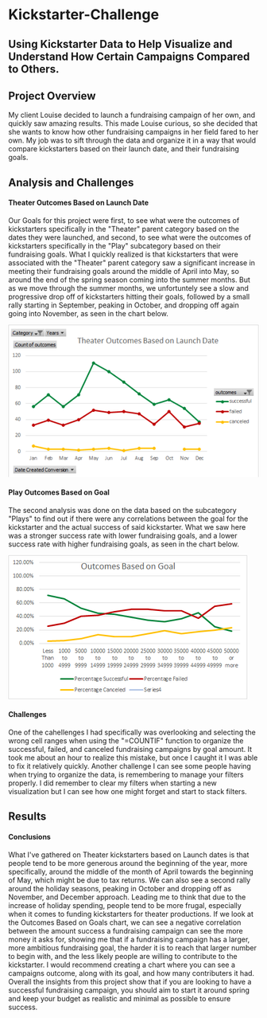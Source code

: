 # Kickstarter-Challenge
## Using Kickstarter Data to Help Visualize and Understand How Certain Campaigns Compared to Others.

## Project Overview

   My client Louise decided to launch a fundraising campaign of her own, and quickly saw amazing results. This made Louise curious, so she decided that she wants to know how other fundraising campaigns in her field fared to her own. My job was to sift through the data and organize it in a way that would compare kickstarters based on their launch date, and their fundraising goals.   

## Analysis and Challenges
#### Theater Outcomes Based on Launch Date
   Our Goals for this project were first, to see what were the outcomes of kickstarters specifically in the "Theater" parent category based on the dates they were launched, and second, to see what were the outcomes of kickstarters specifically in the "Play" subcategory based on their fundraising goals. What I quickly realized is that kickstarters that were associated with the "Theater" parent category saw a significant increase in meeting their fundraising goals around the middle of April into May, so around the end of the spring season coming into the summer months. But as we move through the summer months, we unfortuntely see a slow and progressive drop off of kickstarters hitting their goals, followed by a small rally starting in September, peaking in October, and dropping off again going into November, as seen in the chart below. 
  
![Theater Outcomes Based on Launch Date](https://github.com/lrngdtascinc/Kickstarter-Challenge/blob/main/Theater%20Outcomes%20Based%20on%20Launch%20Date.png)  
#### Play Outcomes Based on Goal 
The second analysis was done on the data based on the subcategory "Plays" to find out if there were any correlations between the goal for the kickstarter and the actual success of said kickstarter. What we saw here was a stronger success rate with lower fundraising goals, and a lower success rate with higher fundraising goals, as seen in the chart below.
   
   ![Play Outcomes Based on Goal](https://github.com/lrngdtascinc/Kickstarter-Challenge/blob/main/Outcome%20Based%20on%20Goal.png)
#### Challenges
   One of the cahellenges I had specifically was overlooking and selecting the wrong cell ranges when using the "=COUNTIF" function to organize the successful, failed, and canceled fundraising campaigns by goal amount. It took me about an hour to realize this mistake, but once I caught it I was able to fix it relatively quickly. Another challenge I can see some people having when trying to organize the data, is remembering to manage your filters properly. I did remember to clear my filters when starting a new visualization but I can see how one might forget and start to stack filters.
   
## Results

#### Conclusions
   What I've gathered on Theater kickstarters based on Launch dates is that people tend to be more generous around the beginning of the year, more specifically, around the middle of the month of April towards the beginning of May, which might be due to tax returns. We can also see a second rally around the holiday seasons, peaking in October and dropping off as November, and December approach. Leading me to think that due to the increase of holiday spending, people tend to be more frugal, especially when it comes to funding kickstarters for theater productions. If we look at the Outcomes Based on Goals chart, we can see a negative correlation between the amount success a fundraising campaign can see the more money it asks for, showing me that if a fundraising campaign has a larger, more ambitious fundraising goal, the harder it is to reach that larger number to begin with, and the less likely people are willing to contribute to the kickstarter. I would recommend creating a chart where you can see a campaigns outcome, along with its goal, and how many contributers it had. Overall the insights from this project show that if you are looking to have a successful fundraising campaign, you should aim to start it around spring and keep your budget as realistic and minimal as possible to ensure success.
   
